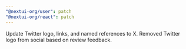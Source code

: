 ```yaml
---
"@nextui-org/user": patch
"@nextui-org/react": patch
---
```


Update Twitter logo, links, and named references to X. Removed Twitter logo from social based on review feedback.
